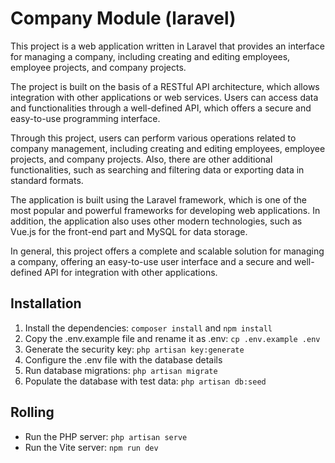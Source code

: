 # Company Module (laravel)

This project is a web application written in Laravel that provides an interface for managing a company, including creating and editing employees, employee projects, and company projects.

The project is built on the basis of a RESTful API architecture, which allows integration with other applications or web services. Users can access data and functionalities through a well-defined API, which offers a secure and easy-to-use programming interface.

Through this project, users can perform various operations related to company management, including creating and editing employees, employee projects, and company projects. Also, there are other additional functionalities, such as searching and filtering data or exporting data in standard formats.

The application is built using the Laravel framework, which is one of the most popular and powerful frameworks for developing web applications. In addition, the application also uses other modern technologies, such as Vue.js for the front-end part and MySQL for data storage.

In general, this project offers a complete and scalable solution for managing a company, offering an easy-to-use user interface and a secure and well-defined API for integration with other applications.

## Installation

1. Install the dependencies: `composer install` and `npm install`
2. Copy the .env.example file and rename it as .env: `cp .env.example .env`
3. Generate the security key: `php artisan key:generate`
4. Configure the .env file with the database details
5. Run database migrations: `php artisan migrate`
6. Populate the database with test data: `php artisan db:seed`

## Rolling

- Run the PHP server: `php artisan serve`
- Run the Vite server: `npm run dev`
